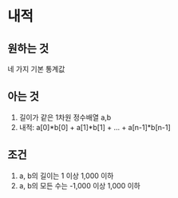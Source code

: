 # 내적

## 원하는 것

네 가지 기본 통계값

## 아는 것

1. 길이가 같은 1차원 정수배열 a,b
2. 내적: a[0]*b[0] + a[1]*b[1] + ... + a[n-1]*b[n-1]

## 조건

1. a, b의 길이는 1 이상 1,000 이하
2. a, b의 모든 수는 -1,000 이상 1,000 이하
